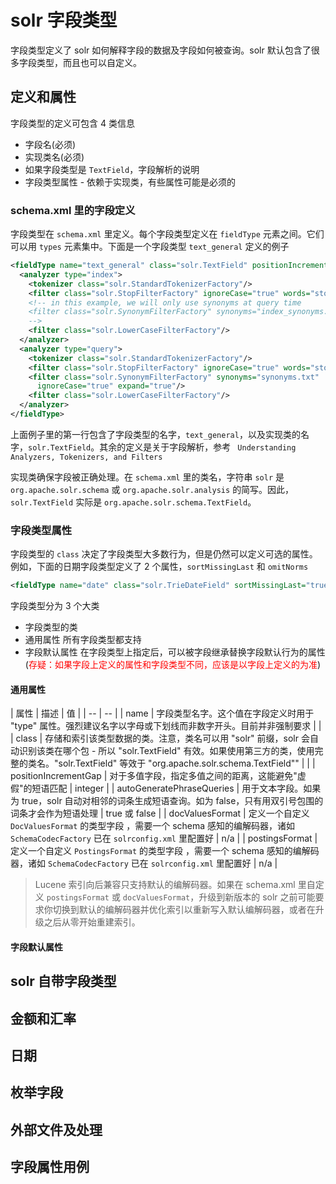 # solr 字段类型

字段类型定义了 solr 如何解释字段的数据及字段如何被查询。solr 默认包含了很多字段类型，而且也可以自定义。

## 定义和属性

字段类型的定义可包含 4 类信息

* 字段名(必须) 
* 实现类名(必须)
* 如果字段类型是 `TextField`，字段解析的说明
* 字段类型属性 - 依赖于实现类，有些属性可能是必须的

### schema.xml 里的字段定义

字段类型在 `schema.xml` 里定义。每个字段类型定义在 `fieldType` 元素之间。它们可以用 `types` 元素集中。下面是一个字段类型 `text_general` 定义的例子

```xml
<fieldType name="text_general" class="solr.TextField" positionIncrementGap="100">
  <analyzer type="index">
    <tokenizer class="solr.StandardTokenizerFactory"/>
    <filter class="solr.StopFilterFactory" ignoreCase="true" words="stopwords.txt"/>
    <!-- in this example, we will only use synonyms at query time
    <filter class="solr.SynonymFilterFactory" synonyms="index_synonyms.txt" ignoreCase="true" expand="false"/>
    -->
    <filter class="solr.LowerCaseFilterFactory"/>
  </analyzer>
  <analyzer type="query">
    <tokenizer class="solr.StandardTokenizerFactory"/>
    <filter class="solr.StopFilterFactory" ignoreCase="true" words="stopwords.txt"/>
    <filter class="solr.SynonymFilterFactory" synonyms="synonyms.txt" 
      ignoreCase="true" expand="true"/>
    <filter class="solr.LowerCaseFilterFactory"/>
  </analyzer>
</fieldType>
```

上面例子里的第一行包含了字段类型的名字，`text_general`，以及实现类的名字，`solr.TextField`。其余的定义是关于字段解析，参考 ` Understanding Analyzers, Tokenizers, and Filters`

实现类确保字段被正确处理。在 `schema.xml` 里的类名，字符串 `solr` 是 ` org.apache.solr.schema` 或 `org.apache.solr.analysis` 的简写。因此，`solr.TextField` 实际是 `org.apache.solr.schema.TextField`。

### 字段类型属性

字段类型的 `class` 决定了字段类型大多数行为，但是仍然可以定义可选的属性。例如，下面的日期字段类型定义了 2 个属性，`sortMissingLast` 和 `omitNorms`

```xml
<fieldType name="date" class="solr.TrieDateField" sortMissingLast="true" omitNorms="true"/>
```

字段类型分为 3 个大类

* 字段类型的类
* 通用属性 所有字段类型都支持
* 字段默认属性 在字段类型上指定后，可以被字段继承替换字段默认行为的属性(<font color='red'>存疑：如果字段上定义的属性和字段类型不同，应该是以字段上定义的为准</font>)

#### 通用属性

| 属性 | 描述 | 值 |
| -- | -- |
| name | 字段类型名字。这个值在字段定义时用于 "type" 属性。强烈建议名字以字母或下划线而非数字开头。目前并非强制要求 | |
| class | 存储和索引该类型数据的类。注意，类名可以用 "solr" 前缀，solr 会自动识别该类在哪个包 - 所以 "solr.TextField" 有效。如果使用第三方的类，使用完整的类名。"solr.TextField" 等效于 "org.apache.solr.schema.TextField"" | |
| positionIncrementGap | 对于多值字段，指定多值之间的距离，这能避免"虚假"的短语匹配 | integer |
| autoGeneratePhraseQueries | 用于文本字段。如果为 true，solr 自动对相邻的词条生成短语查询。如为 false，只有用双引号包围的词条才会作为短语处理 | true 或 false |
| docValuesFormat | 定义一个自定义 `DocValuesFormat` 的类型字段 ，需要一个 schema 感知的编解码器，诸如 `SchemaCodecFactory` 已在 `solrconfig.xml` 里配置好 | n/a |
| postingsFormat | 定义一个自定义 `PostingsFormat` 的类型字段 ，需要一个 schema 感知的编解码器，诸如 `SchemaCodecFactory` 已在 `solrconfig.xml` 里配置好 | n/a |

> Lucene 索引向后兼容只支持默认的编解码器。如果在 schema.xml 里自定义 `postingsFormat` 或 `docValuesFormat`，升级到新版本的 solr 之前可能要求你切换到默认的编解码器并优化索引以重新写入默认编解码器，或者在升级之后从零开始重建索引。

#### 字段默认属性



## solr 自带字段类型

## 金额和汇率

## 日期

## 枚举字段

## 外部文件及处理

## 字段属性用例